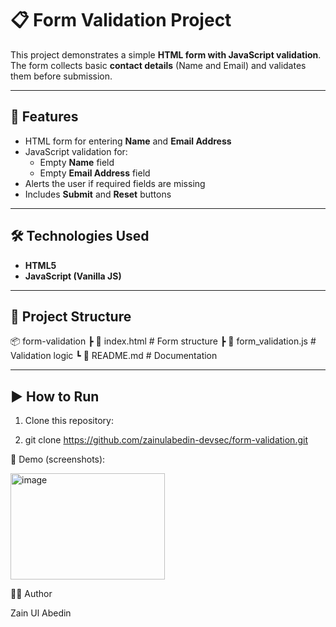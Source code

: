 # 📋 Form Validation Project

This project demonstrates a simple **HTML form with JavaScript validation**.  
The form collects basic **contact details** (Name and Email) and validates them before submission.

---

## 🚀 Features
- HTML form for entering **Name** and **Email Address**
- JavaScript validation for:
  - Empty **Name** field
  - Empty **Email Address** field
- Alerts the user if required fields are missing
- Includes **Submit** and **Reset** buttons

---

## 🛠️ Technologies Used
- **HTML5**
- **JavaScript (Vanilla JS)**

---

## 📂 Project Structure

📦 form-validation
┣ 📜 index.html # Form structure
┣ 📜 form_validation.js # Validation logic
┗ 📜 README.md # Documentation


---

## ▶️ How to Run
1. Clone this repository:
   
2. git clone https://github.com/zainulabedin-devsec/form-validation.git


📸 Demo (screenshots):

<img width="247" height="170" alt="image" src="https://github.com/user-attachments/assets/6ee2d172-9c9f-42cb-a677-276b62e95e4f" />

👨‍💻 Author

Zain Ul Abedin


   

